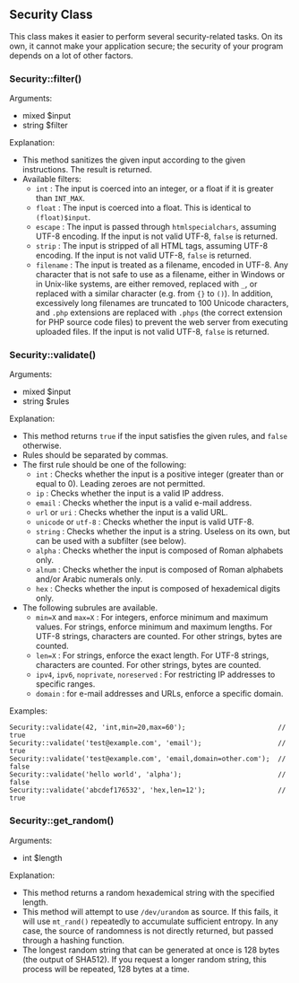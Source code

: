 
Security Class
--------------

This class makes it easier to perform several security-related tasks.
On its own, it cannot make your application secure; the security of your program depends on a lot of other factors.

### Security::filter()

Arguments:

  - mixed $input
  - string $filter

Explanation:

  - This method sanitizes the given input according to the given instructions. The result is returned.
  - Available filters:
    - `int` : The input is coerced into an integer, or a float if it is greater than `INT_MAX`.
    - `float` : The input is coerced into a float. This is identical to `(float)$input`.
    - `escape` : The input is passed through `htmlspecialchars`, assuming UTF-8 encoding.
      If the input is not valid UTF-8, `false` is returned.
    - `strip` : The input is stripped of all HTML tags, assuming UTF-8 encoding.
      If the input is not valid UTF-8, `false` is returned.
    - `filename` : The input is treated as a filename, encoded in UTF-8.
      Any character that is not safe to use as a filename, either in Windows or in Unix-like systems,
      are either removed, replaced with `_`, or replaced with a similar character (e.g. from `{}` to `()`).
      In addition, excessively long filenames are truncated to 100 Unicode characters,
      and `.php` extensions are replaced with `.phps` (the correct extension for PHP source code files)
      to prevent the web server from executing uploaded files.
      If the input is not valid UTF-8, `false` is returned.

### Security::validate()

Arguments:

  - mixed $input
  - string $rules

Explanation:

  - This method returns `true` if the input satisfies the given rules, and `false` otherwise.
  - Rules should be separated by commas.
  - The first rule should be one of the following:
    - `int` : Checks whether the input is a positive integer (greater than or equal to 0). Leading zeroes are not permitted.
    - `ip` : Checks whether the input is a valid IP address.
    - `email` : Checks whether the input is a valid e-mail address.
    - `url` or `uri` : Checks whether the input is a valid URL.
    - `unicode` or `utf-8` : Checks whether the input is valid UTF-8.
    - `string` : Checks whether the input is a string. Useless on its own, but can be used with a subfilter (see below).
    - `alpha` : Checks whether the input is composed of Roman alphabets only.
    - `alnum` : Checks whether the input is composed of Roman alphabets and/or Arabic numerals only.
    - `hex` : Checks whether the input is composed of hexademical digits only.
  - The following subrules are available.
    - `min=X` and `max=X` : For integers, enforce minimum and maximum values. For strings, enforce minimum and maximum lengths.
      For UTF-8 strings, characters are counted. For other strings, bytes are counted.
    - `len=X` : For strings, enforce the exact length.
      For UTF-8 strings, characters are counted. For other strings, bytes are counted.
    - `ipv4`, `ipv6`, `noprivate`, `noreserved` : For restricting IP addresses to specific ranges.
    - `domain` : for e-mail addresses and URLs, enforce a specific domain.

Examples:

    Security::validate(42, 'int,min=20,max=60');                       // true
    Security::validate('test@example.com', 'email');                   // true
    Security::validate('test@example.com', 'email,domain=other.com');  // false
    Security::validate('hello world', 'alpha');                        // false
    Security::validate('abcdef176532', 'hex,len=12');                  // true

### Security::get_random()

Arguments:

  - int $length

Explanation:

  - This method returns a random hexademical string with the specified length.
  - This method will attempt to use `/dev/urandom` as source.
    If this fails, it will use `mt_rand()` repeatedly to accumulate sufficient entropy.
    In any case, the source of randomness is not directly returned, but passed through a hashing function.
  - The longest random string that can be generated at once is 128 bytes (the output of SHA512).
    If you request a longer random string, this process will be repeated, 128 bytes at a time.
